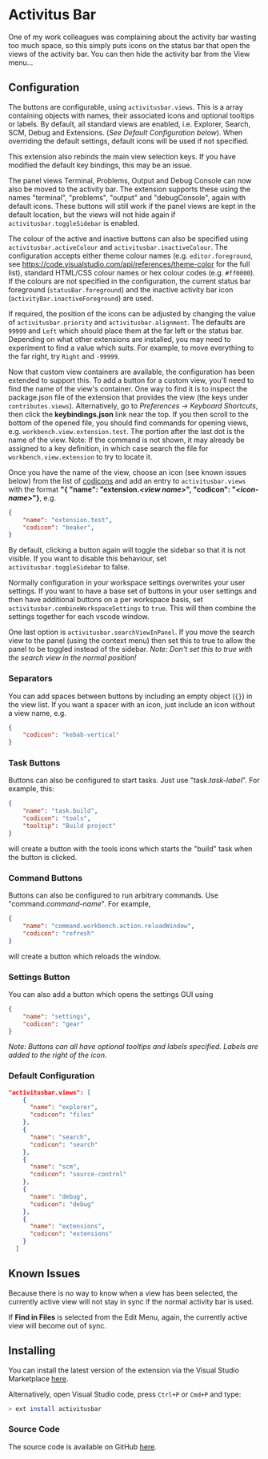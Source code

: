 # Activitus Bar

One of my work colleagues was complaining about the activity bar wasting too much space, so this simply puts icons on the status bar that open the views of the activity bar. You can then hide the activity bar from the View menu...

## Configuration

The buttons are configurable, using `activitusbar.views`. This is a array containing objects with names, their associated icons and optional tooltips or labels. By default, all standard views are enabled, i.e. Explorer, Search, SCM, Debug and Extensions. (*See Default Configuration below*). When overriding the default settings, default icons will be used if not specified.

This extension also rebinds the main view selection keys. If you have modified the default key bindings, this may be an issue.

The panel views Terminal, Problems, Output and Debug Console can now also be moved to the activity bar. The extension supports these using the names "terminal", "problems", "output" and "debugConsole", again with default icons. These buttons will still work if the panel views are kept in the default location, but the views will not hide again if `activitusbar.toggleSidebar` is enabled.

The colour of the active and inactive buttons can also be specified using `activitusbar.activeColour` and `activitusbar.inactiveColour`. The configuration accepts either theme colour names (e.g. `editor.foreground`, see <https://code.visualstudio.com/api/references/theme-color> for the full list), standard HTML/CSS colour names or hex colour codes (e.g. `#ff0000`). If the colours are not specified in the configuration, the current status bar foreground (`statusBar.foreground`) and the inactive activity bar icon (`activityBar.inactiveForeground`) are used.

If required, the position of the icons can be adjusted by changing the value of `activitusbar.priority` and `activitusbar.alignment`. The defaults are `99999` and `Left` which should place them at the far left or the status bar. Depending on what other extensions are installed, you may need to experiment to find a value which suits. For example, to move everything to the far right, try `Right` and `-99999`.

Now that custom view containers are available, the configuration has been extended to support this. To add a button for a custom view, you'll need to find the name of the view's container. One way to find it is to inspect the package.json file of the extension that provides the view (the keys under `contributes.views`). Alternatively, go to *Preferences -> Keyboard Shortcuts*, then click the **keybindings.json** link near the top. If you then scroll to the bottom of the opened file, you should find commands for opening views, e.g. `workbench.view.extension.test`. The portion after the last dot is the name of the view. Note: If the command is not shown, it may already be assigned to a key definition, in which case search the file for `workbench.view.extension` to try to locate it.

Once you have the name of the view, choose an icon (see known issues below) from the list of [codicons](https://microsoft.github.io/vscode-codicons/dist/codicon.html) and add an entry to `activitusbar.views` with the format **"{ "name": "extension.*&lt;view name&gt;*", "codicon": "*&lt;icon-name&gt;*"}**, e.g.

```json
{
    "name": "extension.test",
    "codicon": "beaker",
}
```

By default, clicking a button again will toggle the sidebar so that it is not visible. If you want to disable this behaviour, set `activitusbar.toggleSidebar` to false.

Normally configuration in your workspace settings overwrites your user settings. If you want to have a base set of buttons in your user settings and then have additional buttons on a per workspace basis, set `activitusbar.combineWorkspaceSettings` to `true`. This will then combine the settings together for each vscode window.

One last option is `activitusbar.searchViewInPanel`. If you move the search view to the panel (using the context menu) then set this to true to allow the panel to be toggled instead of the sidebar. *Note: Don't set this to true with the search view in the normal position!*

### Separators

You can add spaces between buttons by including an empty object (`{}`) in the view list. If you want a spacer with an icon, just include an icon without a view name, e.g.

```json
{
    "codicon": "kebab-vertical"
}
```

### Task Buttons

Buttons can also be configured to start tasks. Just use "task.*task-label*". For example, this:

```json
{
    "name": "task.build",
    "codicon": "tools",
    "tooltip": "Build project"
}
```

will create a button with the tools icons which starts the "build" task when the button is clicked.

### Command Buttons

Buttons can also be configured to run arbitrary commands. Use "command.*command-name*". For example,

```json
{
    "name": "command.workbench.action.reloadWindow",
    "codicon": "refresh"
}
```

will create a button which reloads the window.

### Settings Button

You can also add a button which opens the settings GUI using

```json
{
    "name": "settings",
    "codicon": "gear"
}
```

*Note: Buttons can all have optional tooltips and labels specified. Labels are added to the right of the icon.*

### Default Configuration

```json
"activitusbar.views": [
    {
      "name": "explorer",
      "codicon": "files"
    },
    {
      "name": "search",
      "codicon": "search"
    },
    {
      "name": "scm",
      "codicon": "source-control"
    },
    {
      "name": "debug",
      "codicon": "debug"
    },
    {
      "name": "extensions",
      "codicon": "extensions"
    }
  ]
```

## Known Issues

Because there is no way to know when a view has been selected, the currently active view will not stay in sync if the normal activity bar is used.

If **Find in Files** is selected from the Edit Menu, again, the currently active view will become out of sync.

## Installing

You can install the latest version of the extension via the Visual Studio Marketplace [here](https://marketplace.visualstudio.com/items?itemName=Gruntfuggly.activitusbar).

Alternatively, open Visual Studio code, press `Ctrl+P` or `Cmd+P` and type:

```sh
> ext install activitusbar
```

### Source Code

The source code is available on GitHub [here](https://github.com/Gruntfuggly/activitusbar).
